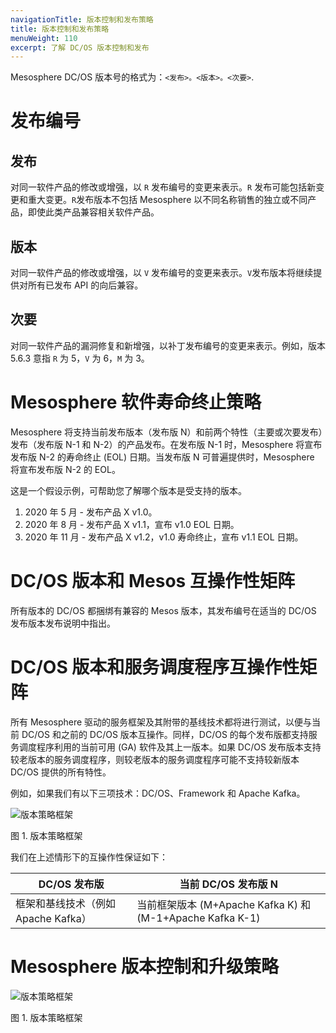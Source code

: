 ```yaml
---
navigationTitle: 版本控制和发布策略
title: 版本控制和发布策略
menuWeight: 110
excerpt: 了解 DC/OS 版本控制和发布
---
```

Mesosphere DC/OS 版本号的格式为：<code>&lt;发布&gt;。&lt;版本&gt;。&lt;次要&gt;</code>.

# 发布编号

## 发布

对同一软件产品的修改或增强，以 <code>R</code> 发布编号的变更来表示。<code>R</code> 发布可能包括新变更和重大变更。<code>R</code>发布版本不包括 Mesosphere 以不同名称销售的独立或不同产品，即使此类产品兼容相关软件产品。

## 版本

对同一软件产品的修改或增强，以 <code>V</code> 发布编号的变更来表示。<code>V</code>发布版本将继续提供对所有已发布 API 的向后兼容。

## 次要

对同一软件产品的漏洞修复和新增强，以补丁发布编号的变更来表示。例如，版本 5.6.3 意指 <code>R</code> 为 5，<code>V</code> 为 6，<code>M</code> 为 3。

# Mesosphere 软件寿命终止策略

Mesosphere 将支持当前发布版本（发布版 N）和前两个特性（主要或次要发布）发布（发布版 N-1 和 N-2）的产品发布。在发布版 N-1 时，Mesosphere 将宣布发布版 N-2 的寿命终止 (EOL) 日期。当发布版 N 可普遍提供时，Mesosphere 将宣布发布版 N-2 的 EOL。

这是一个假设示例，可帮助您了解哪个版本是受支持的版本。

<ol>
<li>2020 年 5 月 - 发布产品 X v1.0。</li>
<li>2020 年 8 月 - 发布产品 X v1.1，宣布 v1.0 EOL 日期。</li>
<li>2020 年 11 月 - 发布产品 X v1.2，v1.0 寿命终止，宣布 v1.1 EOL 日期。</li>
</ol>

# DC/OS 版本和 Mesos 互操作性矩阵

所有版本的 DC/OS 都捆绑有兼容的 Mesos 版本，其发布编号在适当的 DC/OS 发布版本发布说明中指出。

# DC/OS 版本和服务调度程序互操作性矩阵

所有 Mesosphere 驱动的服务框架及其附带的基线技术都将进行测试，以便与当前 DC/OS 和之前的 DC/OS 版本互操作。同样，DC/OS 的每个发布版都支持服务调度程序利用的当前可用 (GA) 软件及其上一版本。如果 DC/OS 发布版本支持较老版本的服务调度程序，则较老版本的服务调度程序可能不支持较新版本 DC/OS 提供的所有特性。

例如，如果我们有以下三项技术：DC/OS、Framework 和 Apache Kafka。

![版本策略框架](/mesosphere/dcos/cn/2.1/img/version-policy-1.png)

图 1. 版本策略框架

我们在上述情形下的互操作性保证如下：

<table>
<thead>
<tr>
  <th><strong>DC/OS 发布版</strong></th>
  <th><strong>当前 DC/OS 发布版 N</strong></th>
</tr>
</thead>
<tbody>
<tr>
  <td>框架和基线技术（例如 Apache Kafka）</td>
  <td>当前框架版本 (M+Apache Kafka K) 和 (M-1+Apache Kafka K-1)</td>
</tr>
</tbody>
</table>

# Mesosphere 版本控制和升级策略

![版本策略框架](/mesosphere/dcos/cn/2.1/img/version-policy-2.png)

图 1. 版本策略框架
